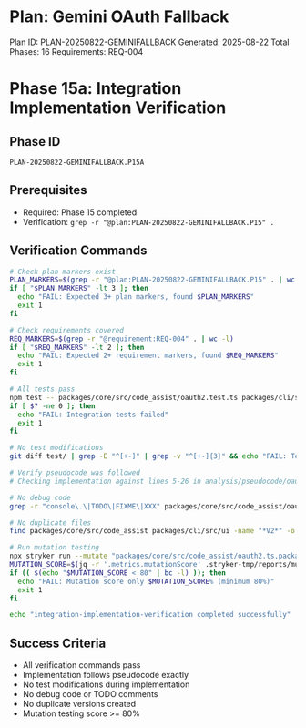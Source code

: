 # Plan: Gemini OAuth Fallback

Plan ID: PLAN-20250822-GEMINIFALLBACK
Generated: 2025-08-22
Total Phases: 16
Requirements: REQ-004

# Phase 15a: Integration Implementation Verification

## Phase ID

`PLAN-20250822-GEMINIFALLBACK.P15A`

## Prerequisites

- Required: Phase 15 completed
- Verification: `grep -r "@plan:PLAN-20250822-GEMINIFALLBACK.P15" .`

## Verification Commands

```bash
# Check plan markers exist
PLAN_MARKERS=$(grep -r "@plan:PLAN-20250822-GEMINIFALLBACK.P15" . | wc -l)
if [ "$PLAN_MARKERS" -lt 3 ]; then
  echo "FAIL: Expected 3+ plan markers, found $PLAN_MARKERS"
  exit 1
fi

# Check requirements covered
REQ_MARKERS=$(grep -r "@requirement:REQ-004" . | wc -l)
if [ "$REQ_MARKERS" -lt 2 ]; then
  echo "FAIL: Expected 2+ requirement markers, found $REQ_MARKERS"
  exit 1
fi

# All tests pass
npm test -- packages/core/src/code_assist/oauth2.test.ts packages/cli/src/ui/App.test.tsx
if [ $? -ne 0 ]; then
  echo "FAIL: Integration tests failed"
  exit 1
fi

# No test modifications
git diff test/ | grep -E "^[+-]" | grep -v "^[+-]{3}" && echo "FAIL: Tests modified" && exit 1

# Verify pseudocode was followed
# Checking implementation against lines 5-26 in analysis/pseudocode/oauth-flow.md

# No debug code
grep -r "console\.\|TODO\|FIXME\|XXX" packages/core/src/code_assist/oauth2.ts packages/cli/src/ui/App.tsx && echo "FAIL: Debug code found" && exit 1

# No duplicate files
find packages/core/src/code_assist packages/cli/src/ui -name "*V2*" -o -name "*Copy*" && echo "FAIL: Duplicate versions found" && exit 1

# Run mutation testing
npx stryker run --mutate "packages/core/src/code_assist/oauth2.ts,packages/cli/src/ui/App.tsx"
MUTATION_SCORE=$(jq -r '.metrics.mutationScore' .stryker-tmp/reports/mutation-report.json)
if (( $(echo "$MUTATION_SCORE < 80" | bc -l) )); then
  echo "FAIL: Mutation score only $MUTATION_SCORE% (minimum 80%)"
  exit 1
fi

echo "integration-implementation-verification completed successfully"
```

## Success Criteria

- All verification commands pass
- Implementation follows pseudocode exactly
- No test modifications during implementation
- No debug code or TODO comments
- No duplicate versions created
- Mutation testing score >= 80%